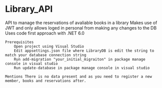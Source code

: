 # Library_API
API to manage the reservations of avaliable books in a library Makes use of JWT and only allows loged in personal from making any changes to the DB Uses code first approach with .NET 6.0

    Prerequisites
        Open project using Visual Studio
        Edit appsettings.json file where LibraryDB is edit the string to match your database connection string
        Run add-migration "your_initial_migraiton" in package manage console in visual studio
        Run update-database in package manage console in visual studio

    Mentions There is no data present and as you need to register a new member, books and reservations after.

